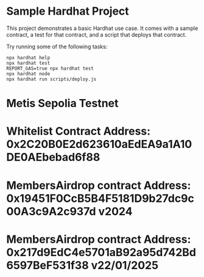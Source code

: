 # Sample Hardhat Project

This project demonstrates a basic Hardhat use case. It comes with a sample contract, a test for that contract, and a script that deploys that contract.

Try running some of the following tasks:

```shell
npx hardhat help
npx hardhat test
REPORT_GAS=true npx hardhat test
npx hardhat node
npx hardhat run scripts/deploy.js
```

# Metis Sepolia Testnet
# Whitelist Contract Address: 0x2C20B0E2d623610aEdEA9a1A10DE0AEbebad6f88
# MembersAirdrop contract Address: 0x19451F0CcB5B4F5181D9b27dc9c00A3c9A2c937d v2024
# MembersAirdrop contract Address: 0x217d9EdC4e5701aB92a95d742Bd6597BeF531f38 v22/01/2025